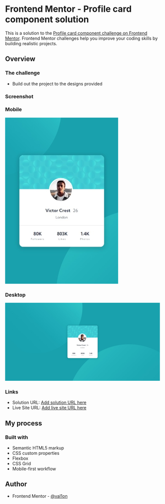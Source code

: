 # Frontend Mentor - Profile card component solution

This is a solution to the [Profile card component challenge on Frontend Mentor](https://www.frontendmentor.io/challenges/profile-card-component-cfArpWshJ). Frontend Mentor challenges help you improve your coding skills by building realistic projects.

## Overview

### The challenge

- Build out the project to the designs provided

### Screenshot

### Mobile

<img src="images/Mobile.jpeg">
  
  ### Desktop
  
<img src="images/Desktop.jpeg">

### Links

- Solution URL: [Add solution URL here](https://your-solution-url.com)
- Live Site URL: [Add live site URL here](https://val1on.github.io/profile-card-component-main/)

## My process

### Built with

- Semantic HTML5 markup
- CSS custom properties
- Flexbox
- CSS Grid
- Mobile-first workflow

## Author

- Frontend Mentor - [@val1on](https://www.frontendmentor.io/profile/Val1on)
